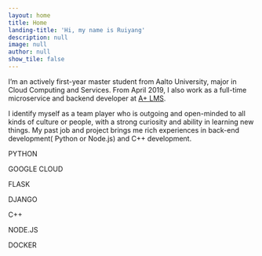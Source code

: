 ```yaml
---
layout: home
title: Home
landing-title: 'Hi, my name is Ruiyang'
description: null
image: null
author: null
show_tile: false
---
```


I’m an actively first-year master student from Aalto University, major in Cloud Computing and
Services. From April 2019, I also work as a full-time microservice and backend developer at <a href='https://apluslms.github.io'>A+ LMS</a>.

 I identify myself as a team player who is outgoing and open-minded to all
kinds of culture or people, with a strong curiosity and ability in learning new things. My past job
and project brings me rich experiences in back-end development( Python or Node.js) and C++
development.
  <div id="typed-strings">
  <p>PYTHON<p>
  <p>GOOGLE CLOUD<p>
    <p>FLASK</p>
    <p>DJANGO</p>
    <p>C++</p>
    <p>NODE.JS</p>
    <p>DOCKER</p>
  </div>
